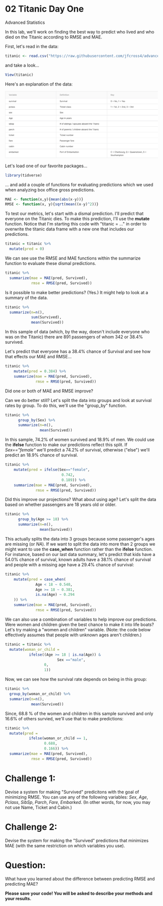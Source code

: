 02 Titanic Day One 
================
Advanced Statistics

In this lab, we'll work on finding the best way to predict who lived and who died on the Titanic according to RMSE and MAE.

First, let's read in the data:

```r
titanic <- read.csv("https://raw.githubusercontent.com/jfcross4/advanced_stats/master/titanic_train.csv")
```

and take a look...

```r
View(titanic)
```

Here's an explanation of the data:

![](titanicdesc.png)

Let's load one of our favorite packages...

```r
library(tidverse)
```
... and add a couple of functions for evaluating predictions which we used when analyzing box office gross predictions.

```r
MAE <- function(x,y){mean(abs(x-y))}
RMSE <- function(x, y){sqrt(mean((x-y)^2))}
```

To test our metrics, let's start with a dismal prediction.  I'll predict that everyone on the Titanic dies.  To make this prediction, I'll use the **mutate** function.  Notice that I'm starting this code with "titanic = ..." in order to overwrite the titanic data frame with a new one that includes our predictions.

```r
titanic = titanic %>% 
  mutate(pred = 0)
```

We can see use the RMSE and MAE functions within the summarize function to evaluate these dismal predictions.

```r
titanic %>% 
  summarize(mae = MAE(pred, Survived),
            rmse = RMSE(pred, Survived))
```

Is it possible to make better predictions?  (Yes.)  It might help to look at a summary of the data.

```r
titanic %>% 
  summarize(n=n(),
            sum(Survived),
            mean(Survived))
```

In this sample of data (which, by the way, doesn't include everyone who was on the Titanic) there are 891 passengers of whom 342 or 38.4% survived.  

Let's predict that everyone has a 38.4% chance of Survival and see how that effects our MAE and RMSE...

```r
titanic %>% 
    mutate(pred = 0.384) %>%
    summarize(mae = MAE(pred, Survived),
              rmse = RMSE(pred, Survived))
```
Did one or both of MAE and RMSE improve?

Can we do better still?  Let's split the data into groups and look at survival rates by group.  To do this, we'll use the "group_by" function.

```r
titanic %>% 
      group_by(Sex) %>%
      summarize(n=n(),
                mean(Survived))
```
In this sample, 74.2% of women survived and 18.9% of men.  We could use the **ifelse** function to make our predictions reflect this split.  If *Sex=="female"* we'll predict a 74.2% of survival, otherwise ("else") we'll predict an 18.9% chance of survival.

```r
titanic %>% 
    mutate(pred = ifelse(Sex=="female", 
                          0.742, 
                          0.189)) %>%
    summarize(mae = MAE(pred, Survived),
              rmse = RMSE(pred, Survived))
```
Did this improve our projections?  What about using age?  Let's split the data based on whether passengers are 18 years old or older.

```r
titanic %>% 
      group_by(Age >= 18) %>%
      summarize(n=n(),
                mean(Survived))
```
This actually splits the data into 3 groups because some passenger's ages are missing (or *NA*).  If we want to split the data into more than 2 groups we might want to use the **case_when** function rather than the **ifelse** function.  For instance, based on our last data summary, let's predict that kids have a 54.0% chance of survival, known adults have a 38.1% chance of survival and people with a missing age have a 29.4% chance of survival:

```r
titanic %>% 
    mutate(pred = case_when(
              Age < 18 ~ 0.540,
              Age >= 18 ~ 0.381,
              is.na(Age) ~ 0.294
    )) %>%
    summarize(mae = MAE(pred, Survived),
              rmse = RMSE(pred, Survived))
```

We can also use a combination of variables to help improve our predictions.  Were women and children given the best chance to make it into life boats?  Let's try making a "women and children" variable. (Note: the code below effectively assumes that people with unknown ages aren't children.)

```r
titanic = titanic %>% 
  mutate(woman_or_child = 
           ifelse((Age >= 18 | is.na(Age)) & 
                        Sex =="male",
                  0,
                  1))
```

Now, we can see how the survival rate depends on being in this group:

```r
titanic %>% 
  group_by(woman_or_child) %>%
  summarize(n=n(), 
            mean(Survived))

```

Since, 68.8 % of the women and children in this sample survived and only 16.6% of others survied, we'll use that to make predictions:

```r
titanic %>% 
  mutate(pred = 
           ifelse(woman_or_child == 1,
                  0.688,
                  0.166)) %>%
  summarize(mae = MAE(pred, Survived),
            rmse = RMSE(pred, Survived))
```

# Challenge 1: 

Devise a system for making "Survived" predicitons with the goal of minimizing RMSE.  You can use any of the following variables: *Sex*, *Age*, *Pclass*, *SibSp*, *Parch*, *Fare*, *Embarked*.  (In other words, for now, you may not use Name, Ticket and Cabin.)

# Challenge 2: 

Devise the system for making the "Survived" predictions that minimizes MAE (with the same restriction on which variables you use).

# Question: 

What have you learned about the difference between predicting RMSE and predicting MAE?

**Please save your code!  You will be asked to describe your methods and your results.**
